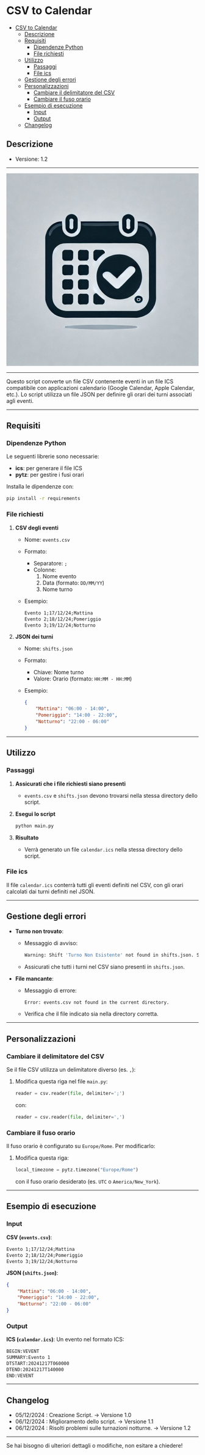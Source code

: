 # CSV to Calendar

- [CSV to Calendar](#csv-to-calendar)
  - [Descrizione](#descrizione)
  - [Requisiti](#requisiti)
    - [Dipendenze Python](#dipendenze-python)
    - [File richiesti](#file-richiesti)
  - [Utilizzo](#utilizzo)
    - [Passaggi](#passaggi)
    - [File ics](#file-ics)
  - [Gestione degli errori](#gestione-degli-errori)
  - [Personalizzazioni](#personalizzazioni)
    - [Cambiare il delimitatore del CSV](#cambiare-il-delimitatore-del-csv)
    - [Cambiare il fuso orario](#cambiare-il-fuso-orario)
  - [Esempio di esecuzione](#esempio-di-esecuzione)
    - [Input](#input)
    - [Output](#output)
  - [Changelog](#changelog)

## Descrizione

- Versione: 1.2

---

![logo](./logo.png)

---

Questo script converte un file CSV contenente eventi in un file ICS compatibile con applicazioni calendario (Google Calendar, Apple Calendar, etc.). Lo script utilizza un file JSON per definire gli orari dei turni associati agli eventi.

---

## Requisiti

### Dipendenze Python

Le seguenti librerie sono necessarie:

- **ics**: per generare il file ICS
- **pytz**: per gestire i fusi orari

Installa le dipendenze con:

```bash
pip install -r requirements
```

### File richiesti

1. **CSV degli eventi**
   - Nome: `events.csv`
   - Formato:
     - Separatore: `;`
     - Colonne:
       1. Nome evento
       2. Data (formato: `DD/MM/YY`)
       3. Nome turno
   - Esempio:
  
     ```csv
     Evento 1;17/12/24;Mattina
     Evento 2;18/12/24;Pomeriggio
     Evento 3;19/12/24;Notturno
     ```

2. **JSON dei turni**
   - Nome: `shifts.json`
   - Formato:
     - Chiave: Nome turno
     - Valore: Orario (formato: `HH:MM - HH:MM`)
   - Esempio:

     ```json
     {
         "Mattina": "06:00 - 14:00",
         "Pomeriggio": "14:00 - 22:00",
         "Notturno": "22:00 - 06:00"
     }
     ```

---

## Utilizzo

### Passaggi

1. **Assicurati che i file richiesti siano presenti**
   - `events.csv` e `shifts.json` devono trovarsi nella stessa directory dello script.

2. **Esegui lo script**

   ```bash
   python main.py
   ```

3. **Risultato**
   - Verrà generato un file `calendar.ics` nella stessa directory dello script.

### File ics

Il file `calendar.ics` conterrà tutti gli eventi definiti nel CSV, con gli orari calcolati dai turni definiti nel JSON.

---

## Gestione degli errori

- **Turno non trovato**:
  
  - Messaggio di avviso:

    ```bash
    Warning: Shift 'Turno Non Esistente' not found in shifts.json. Skipping event 'Evento'.
    ```

  - Assicurati che tutti i turni nel CSV siano presenti in `shifts.json`.

- **File mancante**:
  - Messaggio di errore:

    ```bash
    Error: events.csv not found in the current directory.
    ```

  - Verifica che il file indicato sia nella directory corretta.

---

## Personalizzazioni

### Cambiare il delimitatore del CSV

Se il file CSV utilizza un delimitatore diverso (es. `,`):

1. Modifica questa riga nel file `main.py`:

   ```python
   reader = csv.reader(file, delimiter=';')
   ```

   con:

   ```python
   reader = csv.reader(file, delimiter=',')
   ```

### Cambiare il fuso orario

Il fuso orario è configurato su `Europe/Rome`. Per modificarlo:

1. Modifica questa riga:

   ```python
   local_timezone = pytz.timezone("Europe/Rome")
   ```

   con il fuso orario desiderato (es. `UTC` o `America/New_York`).

---

## Esempio di esecuzione

### Input

**CSV (`events.csv`)**:

```csv
Evento 1;17/12/24;Mattina
Evento 2;18/12/24;Pomeriggio
Evento 3;19/12/24;Notturno
```

**JSON (`shifts.json`)**:

```json
{
    "Mattina": "06:00 - 14:00",
    "Pomeriggio": "14:00 - 22:00",
    "Notturno": "22:00 - 06:00"
}
```

### Output

**ICS (`calendar.ics`)**:
Un evento nel formato ICS:

```ics
BEGIN:VEVENT
SUMMARY:Evento 1
DTSTART:20241217T060000
DTEND:20241217T140000
END:VEVENT
```

---

## Changelog

- 05/12/2024 : Creazione Script. -> Versione 1.0
- 06/12/2024 : Miglioramento dello script. -> Versione 1.1
- 06/12/2024 : Risolti problemi sulle turnazioni notturne. -> Versione 1.2

---

Se hai bisogno di ulteriori dettagli o modifiche, non esitare a chiedere!
